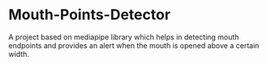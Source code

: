 # Mouth-Points-Detector

A project based on mediapipe library which helps in detecting mouth endpoints and provides an alert when the mouth is opened above a certain width. 
